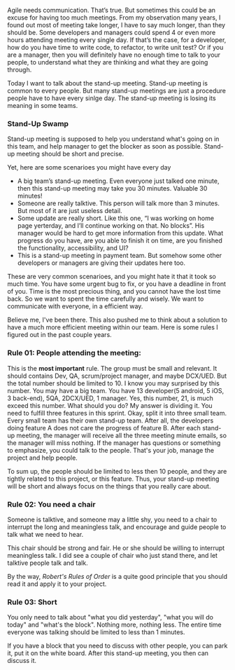 Agile needs communication. That’s true. But sometimes this could be an excuse for having too much meetings. From my observation many years, I found out most of meeting take longer, I have to say much longer, than they should be. Some developers and managers could spend 4 or even more hours attending meeting every single day. If that’s the case, for a developer,  how do you have time to write code, to refactor, to write unit test? Or if you are a manager, then you will definitely have no enough time to talk to your people, to understand what they are thinking and what they are going through. 

Today I want to talk about the stand-up meeting. Stand-up meeting is common to every people. But many stand-up meetings are just a procedure people have to have every sinlge day. The stand-up meeting is losing its meaning in some teams. 

### Stand-Up Swamp
Stand-up meeting is supposed to help you understand what's going on in this team, and help manager to get the blocker as soon as possible. Stand-up meeting should be short and precise. 

Yet, here are some scenarioes you might have every day
* A big team’s stand-up meeting. Even everyone just talked one minute, then this stand-up meeting may take you 30 minutes. Valuable 30 minutes!
* Someone are really talktive. This person will talk more than 3 minutes. But most of it are just useless detail.
* Some update are really short. Like this one, “I was working on home page yerterday, and I’ll continue working on that. No blocks”.  His manager would be hard to get more information from this update. What progress do you have, are you able to finish it on time, are you finished the functionality, accessibility, and UI?
* This is a stand-up meeting in payment team. But somehow some other developers or managers are giving their updates here too. 

These are very common scenarioes, and you might hate it that it took so much time. You have some urgent bug to fix, or you have a deadline in front of you. Time is the most precious thing, and you cannot have the lost time back. So we want to spent the time carefully and wisely. We want to communicate with everyone, in a efficient way.

Believe me, I've been there. This also pushed me to think about a solution to have a much more efficient meeting within our team. Here is some rules I figured out in the past couple years.

### Rule 01: People attending the meeting:
This is the **most important** rule. The group must be small and relevant. It should contains Dev, QA, scrum/project manager, and maybe DCX/UED. But the total number should be limited to 10.
I know you may surprised by this number. You may have a big team. You have 13 developer(5 android, 5 iOS, 3 back-end), 5QA, 2DCX/UED, 1 manager. Yes, this number, 21, is much exceed this number. What should you do?
My answer is dividing it. You need to fulfill three features in this sprint. Okay, split it into three small team. Every small team has their own stand-up team. After all, the developers doing feature A does not care the progress of feature B.
After each stand-up meeting, the manager will receive all the three meeting minute emails, so the manager will miss nothing. If the manager has questions or something to emphasize, you could talk to the people. That's your job, manage the project and help people.

To sum up, the people should be limited to less then 10 people, and they are tightly related to this project, or this feature. Thus, your stand-up meeting will be short and always focus on the things that you really care about.


### Rule 02: You need a chair
Someone is talktive, and someone may a little shy, you need to a chair to interrupt the long and meaningless talk, and encourage and guide people to talk what we need to hear.

This chair should be strong and fair. He or she should be willing to interrupt meaningless talk. I did see a couple of chair who just stand there, and let talktive people talk and talk.

By the way, *Robert's Rules of Order* is a quite good principle that you should read it and apply it to your project.


### Rule 03: Short
You only need to talk about "what you did yesterday", "what you will do today" and "what's the block". Nothing more, nothing less. The entire time everyone was talking should be limited to less than 1 minutes. 

If you have a block that you need to discuss with other people, you can park it, put it on the white board. After this stand-up meeting, you then can discuss it. 

